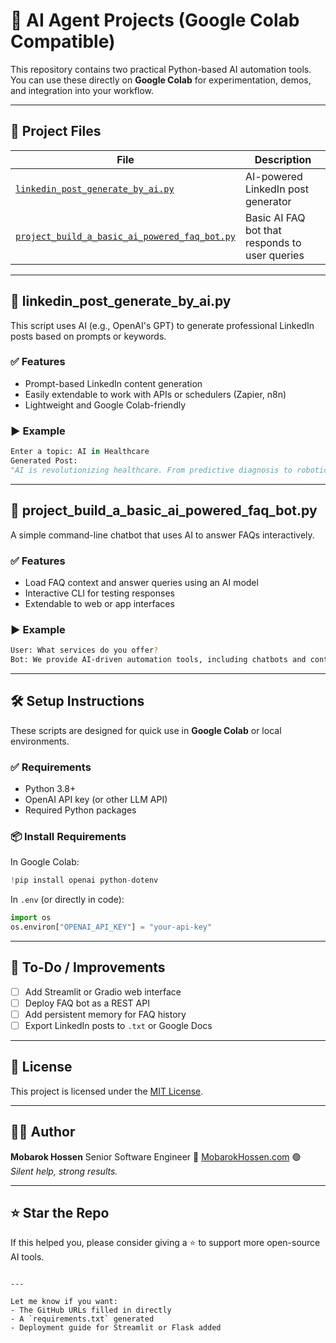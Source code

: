 # 🤖 AI Agent Projects (Google Colab Compatible)

This repository contains two practical Python-based AI automation tools. You can use these directly on **Google Colab** for experimentation, demos, and integration into your workflow.

---

## 📁 Project Files

| File | Description |
|------|-------------|
| [`linkedin_post_generate_by_ai.py`](./linkedin_post_generate_by_ai.py) | AI-powered LinkedIn post generator |
| [`project_build_a_basic_ai_powered_faq_bot.py`](./project_build_a_basic_ai_powered_faq_bot.py) | Basic AI FAQ bot that responds to user queries |

---

## 🧠 linkedin_post_generate_by_ai.py

This script uses AI (e.g., OpenAI's GPT) to generate professional LinkedIn posts based on prompts or keywords.

### ✅ Features
- Prompt-based LinkedIn content generation
- Easily extendable to work with APIs or schedulers (Zapier, n8n)
- Lightweight and Google Colab-friendly

### ▶️ Example

```python
Enter a topic: AI in Healthcare
Generated Post:
"AI is revolutionizing healthcare. From predictive diagnosis to robotic surgery, the future of patient care is smarter, faster, and more personalized. #AI #Healthcare #Innovation"
````

---

## 💬 project\_build\_a\_basic\_ai\_powered\_faq\_bot.py

A simple command-line chatbot that uses AI to answer FAQs interactively.

### ✅ Features

* Load FAQ context and answer queries using an AI model
* Interactive CLI for testing responses
* Extendable to web or app interfaces

### ▶️ Example

```bash
User: What services do you offer?
Bot: We provide AI-driven automation tools, including chatbots and content generators.
```

---

## 🛠️ Setup Instructions

These scripts are designed for quick use in **Google Colab** or local environments.

### ✅ Requirements

* Python 3.8+
* OpenAI API key (or other LLM API)
* Required Python packages

### 📦 Install Requirements

In Google Colab:

```python
!pip install openai python-dotenv
```

In `.env` (or directly in code):

```python
import os
os.environ["OPENAI_API_KEY"] = "your-api-key"
```

---

## 📌 To-Do / Improvements

* [ ] Add Streamlit or Gradio web interface
* [ ] Deploy FAQ bot as a REST API
* [ ] Add persistent memory for FAQ history
* [ ] Export LinkedIn posts to `.txt` or Google Docs

---

## 📄 License

This project is licensed under the [MIT License](LICENSE).

---

## 👨‍💻 Author

**Mobarok Hossen**
Senior Software Engineer
🔗 [MobarokHossen.com](https://mobarokhossen.com)
🟢 *Silent help, strong results.*

---

## ⭐ Star the Repo

If this helped you, please consider giving a ⭐ to support more open-source AI tools.

```

---

Let me know if you want:
- The GitHub URLs filled in directly
- A `requirements.txt` generated
- Deployment guide for Streamlit or Flask added
```
